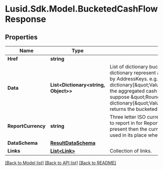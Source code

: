 # Lusid.Sdk.Model.BucketedCashFlowResponse

## Properties

Name | Type | Description | Notes
------------ | ------------- | ------------- | -------------
**Href** | **string** |  | [optional] 
**Data** | **List&lt;Dictionary&lt;string, Object&gt;&gt;** | List of dictionary bucketed cash flow result set.  Each dictionary represent a bucketed cashflow result set keyed by AddressKeys.  e.g. dictionary[\&quot;Valuation/CashFlowAmount\&quot;] for the aggregated cash flow amount for the bucket.  e.g. suppose \&quot;RoundUp\&quot; method, then dictionary[\&quot;Valuation/CashFlowDate/RoundUp\&quot;] returns the bucketed cashflow date. | [optional] 
**ReportCurrency** | **string** | Three letter ISO currency string indicating what currency to report in for ReportCcy denominated queries.  If not present then the currency of the relevant portfolio will be used in its place where relevant. | [optional] 
**DataSchema** | [**ResultDataSchema**](ResultDataSchema.md) |  | [optional] 
**Links** | [**List&lt;Link&gt;**](Link.md) | Collection of links. | [optional] 

[[Back to Model list]](../README.md#documentation-for-models) [[Back to API list]](../README.md#documentation-for-api-endpoints) [[Back to README]](../README.md)

